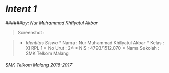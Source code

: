 # *__Intent 1__*
######*by: Nur Muhammad Khilyatul Akbar*

> Screenshot :




> * *Identitas Siswa* 
    * Nama          : Nur Muhammad Khilyatul Akbar
    * Kelas         : XI RPL 1
    * No Urut       : 24
    * NIS           : 4793/1512.070
    * Nama Sekolah  : SMK Telkom Malang

###### *SMK Telkom Malang 2016-2017*
